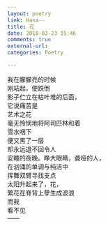 ```yaml
---
layout: poetry
link: Hana--
title: 花
date: 2018-02-23 15:46
comments: true
external-url:
categories: Poetry

---
```

我在朦朦亮的时候<br>
刚站起，便跌倒<br>
影子伫立在枯叶堆的后面，<br>
它说痛苦是<br>
艺术之花<br>
毫无怜悯地将阿司匹林和着<br>
雪水咽下<br>
便又黑了一层<br>
却永远退不回令人<br>
安睡的夜晚。睁大眼睛，聋哑的人，<br>
在汹涌的单调与纯洁中<br>
挥舞双臂寻找支点<br>
太阳升起来了，花，<br>
繁花在脊背上孽生成波浪<br>
而我<br>
看不见<br>
——